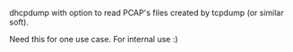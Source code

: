 dhcpdump with option to read PCAP's files created by tcpdump (or similar soft).

Need this for one use case. For internal use :)
